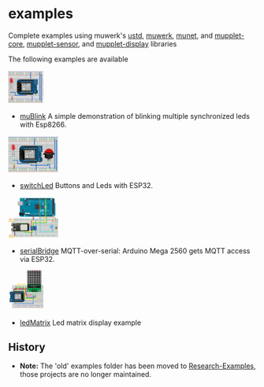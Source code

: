# examples

Complete examples using muwerk's [ustd](https://github.com/muwerk/ustd), [muwerk](https://github.com/muwerk/muwerk), [munet](https://github.com/muwerk/munet), and [mupplet-core](https://github.com/muwerk/mupplet-core), [mupplet-sensor](https://github.com/muwerk/mupplet-sensor), and [mupplet-display](https://github.com/muwerk/mupplet-display) libraries

The following examples are available

<img src="https://github.com/muwerk/mupplet-core/blob/master/extras/led.png" width="14%">

* [muBlink](https://github.com/muwerk/examples/tree/master/muBlink) A simple demonstration of blinking multiple synchronized leds with Esp8266.

<img src="https://github.com/muwerk/mupplet-core/blob/master/extras/switch.png" width="20%">

* [switchLed](https://github.com/muwerk/examples/tree/master/switchLed) Buttons and Leds with ESP32.

<img src="https://github.com/muwerk/examples/blob/master/Resources/SerialBridge.jpg" width="20%">

* [serialBridge](https://github.com/muwerk/examples/tree/master/serialBridge) MQTT-over-serial: Arduino Mega 2560 gets MQTT access via ESP32.

<img src="https://github.com/muwerk/examples/blob/master/Resources/Matrix-8x8-MAX7219.jpg" width="14%">

* [ledMatrix](https://github.com/muwerk/examples/tree/master/ledMatrix) Led matrix display example

## History

- **Note:** The 'old' examples folder has been moved to [Research-Examples](https://github.com/muwerk/Research-Examples), those projects are no longer maintained.